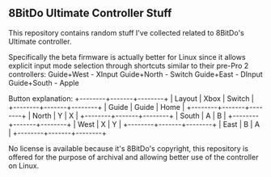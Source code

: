 ## 8BitDo Ultimate Controller Stuff

This repository contains random stuff I've collected related to 8BitDo's Ultimate controller.

Specifically the beta firmware is actually better for Linux since it allows explicit input mode selection through shortcuts similar to their pre-Pro 2 controllers:
Guide+West  - XInput
Guide+North - Switch
Guide+East  - DInput
Guide+South - Apple

Button explanation:
+--------+-------+--------+
| Layout | Xbox  | Switch |
+--------+-------+--------+
| Guide  | Guide |  Home  |
+--------+-------+--------+
| North  |   Y   |   X    |
+--------+-------+--------+
| South  |   A   |   B    |
+--------+-------+--------+
| West   |   X   |   Y    |
+--------+-------+--------+
| East   |   B   |   A    |
+--------+-------+--------+

No license is available because it's 8BitDo's copyright, this repository is offered for the purpose of archival and allowing better use of the controller on Linux.
